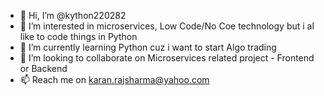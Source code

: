 - 👋 Hi, I’m @kython220282
- 👀 I’m interested in microservices, Low Code/No Coe technology but i al like to code things in Python
- 🌱 I’m currently learning Python cuz i want to start Algo trading
- 💞️ I’m looking to collaborate on Microservices related project - Frontend or Backend
- 📫 Reach me on karan.rajsharma@yahoo.com

<!---
kython220282/kython220282 is a ✨ special ✨ repository because its `README.md` (this file) appears on your GitHub profile.
You can click the Preview link to take a look at your changes.
--->
